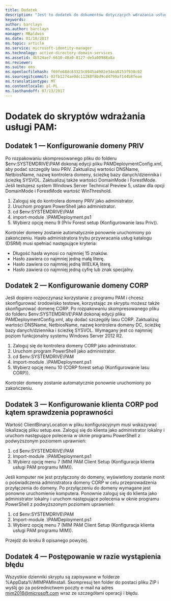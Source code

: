 ```yaml
---
title: Dodatek
description: "Jest to dodatek do dokumentów dotyczących wdrażania usługi PAM inicjowanego przez skrypty. Obejmuje konfigurowanie domen PRIV i CORP, jak również konfigurowanie klienta w celu sprawdzania poprawności oraz informacje o tym, jak poprosić o pomoc."
keywords: 
author: barclayn
ms.author: barclayn
manager: MBaldwin
ms.date: 01/10/2017
ms.topic: article
ms.service: microsoft-identity-manager
ms.technology: active-directory-domain-services
ms.assetid: 4b524ae7-6610-40a0-8127-de5a08988a8a
ms.reviewer: 
ms.suite: ems
ms.openlocfilehash: f69fe68dc63323c0945a4902e34ea8153f938c02
ms.sourcegitcommit: 02fb1274ae0dc11288f8bd9cd4799af144b8feae
ms.translationtype: MT
ms.contentlocale: pl-PL
ms.lasthandoff: 07/13/2017
---
```

# Dodatek do skryptów wdrażania usługi PAM:
<a id="pam-deployment-scripts-addendum" class="xliff"></a>

## Dodatek 1 — Konfigurowanie domeny PRIV
<a id="addendum-1-setting-up-the-priv-domain" class="xliff"></a>

Po rozpakowaniu skompresowanego pliku do folderu $env:SYSTEMDRIVE\PAM dokonaj edycji pliku PAMDeploymentConfig.xml, aby podać szczegóły lasu PRIV. Zaktualizuj wartości DNSName, NetbiosName, nazwę kontrolera domeny, ścieżkę bazy danych/dziennika i ścieżkę SYSVOL. Zaktualizuj także wartości DomainMode i ForestMode. Jeśli testujesz system Windows Server Technical Preview 5, ustaw dla opcji DomainMode i ForestMode wartość WinThreshold.

1. Zaloguj się do kontrolera domeny PRIV jako administrator.
2. Uruchom program PowerShell jako administrator.
3. cd $env:SYSTEMDRIVE\PAM
4. import-module .\PAMDeployment.ps1
5. Wybierz opcję menu 9 (Priv Forest setup (Konfigurowanie lasu Priv)).


Kontroler domeny zostanie automatycznie ponownie uruchomiony po zakończeniu. Hasło administratora trybu przywracania usług katalogu (DSRM) musi spełniać następujące kryteria:

  * Długość hasła wynosi co najmniej 15 znaków.
  * Hasło zawiera co najmniej jedną małą literę.
  * Hasło zawiera co najmniej jedną WIELKĄ literę.
  * Hasło zawiera co najmniej jedną cyfrę lub znak specjalny.

## Dodatek 2 — Konfigurowanie domeny CORP
<a id="addendum-2-setting-up-the-corp-domain" class="xliff"></a>

Jeśli dopiero rozpoczynasz korzystanie z programu PAM i chcesz skonfigurować środowisko testowe, korzystając ze skryptu możesz także skonfigurować domenę CORP. Po rozpakowaniu skompresowanego pliku do folderu $env:SYSTEMDRIVE\PAM dokonaj edycji pliku PAMDeploymentConfig.xml, aby dodać szczegóły lasu CORP. Zaktualizuj wartości DNSName, NetbiosName, nazwę kontrolera domeny DC, ścieżkę bazy danych/dziennika i ścieżkę SYSVOL. Wymagany jest co najmniej poziom funkcjonalny systemu Windows Server 2012 R2.

1. Zaloguj się do kontrolera domeny CORP jako administrator.
2. Uruchom program PowerShell jako administrator.
3. cd $env:SYSTEMDRIVE\PAM
4. import-module .\PAMDeployment.ps1
5. Wybierz opcję menu 10 (CORP forest setup (Konfigurowanie lasu CORP)).

Kontroler domeny zostanie automatycznie ponownie uruchomiony po zakończeniu.

## Dodatek 3 — Konfigurowanie klienta CORP pod kątem sprawdzenia poprawności
<a id="addendum-3-setting-up-a-corp-client-to-do-the-validation" class="xliff"></a>

Wartość ClientBinaryLocation w pliku konfiguracyjnym musi wskazywać lokalizację pliku setup.exe.
Zaloguj się do klienta jako administrator lokalny i uruchom następujące polecenia w oknie programu PowerShell z podwyższonym poziomem uprawnień:

1. cd $env:SYSTEMDRIVE\PAM
2. Import-module .\PAMDeployment.ps1
3. Wybierz opcję menu 7 (MIM PAM Client Setup (Konfiguracja klienta usługi PAM programu MIM)).


Jeśli komputer nie jest przyłączony do domeny, wyświetlony zostanie monit o poświadczenia administratora domeny CORP w celu przeprowadzenia przyłączenia do domeny. Po przyłączeniu do domeny wymagane jest ponowne uruchomienie komputera. Ponownie zaloguj się do klienta jako administrator lokalny i uruchom następujące polecenia w oknie programu PowerShell z podwyższonym poziomem uprawnień:

1. cd $env:SYSTEMDRIVE\PAM
2. Import-module .\PAMDeployment.ps1
3. Wybierz opcję menu 7 (MIM PAM Client Setup (Konfiguracja klienta usługi PAM programu MIM)).

Przejdź do kroku 8 opisanego powyżej.

## Dodatek 4 — Postępowanie w razie wystąpienia błędu
<a id="addendum-4-if-something-goes-wrong" class="xliff"></a>

Wszystkie dzienniki skryptu są zapisywane w folderze %AppData%\MIMPAMInstall. Skompresuj ten folder do postaci pliku ZIP i wyślij go za pośrednictwem poczty e-mail na adres [mim2016@microsoft.com](mailto:mim2016@microsoft.com) wraz ze szczegółami operacji i błędu.
